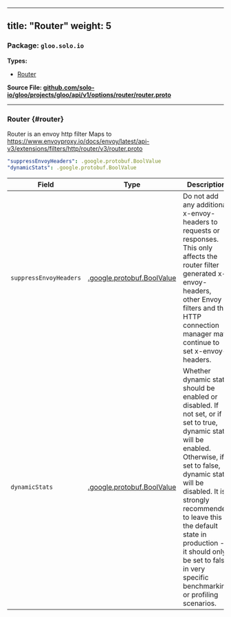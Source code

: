 
---
title: "Router"
weight: 5
---

<!-- Code generated by solo-kit. DO NOT EDIT. -->


### Package: `gloo.solo.io` 
**Types:**


- [Router](#router)
  



**Source File: [github.com/solo-io/gloo/projects/gloo/api/v1/options/router/router.proto](https://github.com/solo-io/gloo/blob/main/projects/gloo/api/v1/options/router/router.proto)**





---
### Router {#router}

 
Router is an envoy http filter
Maps to https://www.envoyproxy.io/docs/envoy/latest/api-v3/extensions/filters/http/router/v3/router.proto

```yaml
"suppressEnvoyHeaders": .google.protobuf.BoolValue
"dynamicStats": .google.protobuf.BoolValue

```

| Field | Type | Description |
| ----- | ---- | ----------- | 
| `suppressEnvoyHeaders` | [.google.protobuf.BoolValue](https://developers.google.com/protocol-buffers/docs/reference/csharp/class/google/protobuf/well-known-types/bool-value) | Do not add any additional x-envoy- headers to requests or responses. This only affects the router filter generated x-envoy- headers, other Envoy filters and the HTTP connection manager may continue to set x-envoy- headers. |
| `dynamicStats` | [.google.protobuf.BoolValue](https://developers.google.com/protocol-buffers/docs/reference/csharp/class/google/protobuf/well-known-types/bool-value) | Whether dynamic stats should be enabled or disabled. If not set, or if set to true, dynamic stats will be enabled. Otherwise, if set to false, dynamic stats will be disabled. It is strongly recommended to leave this in the default state in production - it should only be set to false in very specific benchmarking or profiling scenarios. |





<!-- Start of HubSpot Embed Code -->
<script type="text/javascript" id="hs-script-loader" async defer src="//js.hs-scripts.com/5130874.js"></script>
<!-- End of HubSpot Embed Code -->
